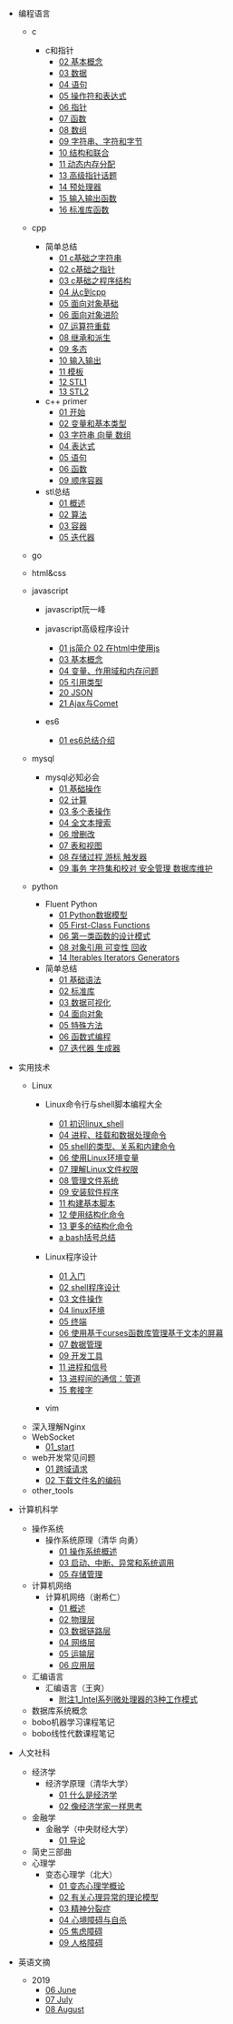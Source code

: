 - 编程语言
  - c
    - c和指针
      - [02 基本概念](编程语言/c/c和指针/02_基本概念.md)
      - [03 数据](编程语言/c/c和指针/03_数据.md)
      - [04 语句](编程语言/c/c和指针/04_语句.md)
      - [05 操作符和表达式](编程语言/c/c和指针/05_操作符和表达式.md)
      - [06 指针](编程语言/c/c和指针/06_指针.md)
      - [07 函数](编程语言/c/c和指针/07_函数.md)
      - [08 数组](编程语言/c/c和指针/08_数组.md)
      - [09 字符串、字符和字节](编程语言/c/c和指针/09_字符串_字符和字节.md)
      - [10 结构和联合](编程语言/c/c和指针/10_结构和联合.md)
      - [11 动态内存分配](编程语言/c/c和指针/11_动态内存分配.md)
      - [13 高级指针话题](编程语言/c/c和指针/13_高级指针话题.md)
      - [14 预处理器](编程语言/c/c和指针/14_预处理器.md)
      - [15 输入输出函数](编程语言/c/c和指针/15_输入输出函数.md)
      - [16 标准库函数](编程语言/c/c和指针/16_标准库函数.md)
  - cpp
    - 简单总结
      - [01 c基础之字符串](编程语言/cpp/简单总结/01_c基础之字符串.md)
      - [02 c基础之指针](编程语言/cpp/简单总结/02_c基础之指针.md)
      - [03 c基础之程序结构](编程语言/cpp/简单总结/03_c基础之程序结构.md)
      - [04 从c到cpp](编程语言/cpp/简单总结/04_从c到cpp.md)
      - [05 面向对象基础](编程语言/cpp/简单总结/05_面向对象基础.md)
      - [06 面向对象进阶](编程语言/cpp/简单总结/06_面向对象进阶.md)
      - [07 运算符重载](编程语言/cpp/简单总结/07_运算符重载.md)
      - [08 继承和派生](编程语言/cpp/简单总结/08_继承和派生.md)
      - [09 多态](编程语言/cpp/简单总结/09_多态.md)
      - [10 输入输出](编程语言/cpp/简单总结/10_输入输出.md)
      - [11 模板](编程语言/cpp/简单总结/11_模板.md)
      - [12 STL1](编程语言/cpp/简单总结/12_STL1.md)
      - [13 STL2](编程语言/cpp/简单总结/13_STL2.md)
    - c++ primer
      - [01 开始](编程语言/cpp/c++primer/01_开始.md)
      - [02 变量和基本类型](编程语言/cpp/c++primer/02_变量和基本类型.md)
      - [03 字符串 向量 数组](编程语言/cpp/c++primer/03_字符串_向量_数组.md)
      - [04 表达式](编程语言/cpp/c++primer/04_表达式.md)
      - [05 语句](编程语言/cpp/c++primer/05_语句.md)
      - [06 函数](编程语言/cpp/c++primer/06_函数.md)
      - [09 顺序容器](编程语言/cpp/c++primer/09_顺序容器.md)
    - stl总结
      - [01 概述](编程语言/cpp/stl总结/01_概述.md)
      - [02 算法](编程语言/cpp/stl总结/02_算法.md)
      - [03 容器](编程语言/cpp/stl总结/03_容器.md)
      - [05 迭代器](编程语言/cpp/stl总结/05_迭代器.md)
  - go
  - html&css
  - javascript
    - javascript阮一峰

    - javascript高级程序设计
      - [01 js简介 02 在html中使用js](编程语言/javascript/javascript高级程序设计/01_js简介_02_在html中使用js.md)
      - [03 基本概念](编程语言/javascript/javascript高级程序设计/03_基本概念.md)
      - [04 变量、作用域和内存问题](编程语言/javascript/javascript高级程序设计/04_变量、作用域和内存问题.md)
      - [05 引用类型](编程语言/javascript/javascript高级程序设计/05_引用类型.md)
      - [20 JSON](编程语言/javascript/javascript高级程序设计/20_JSON.md)
      - [21 Ajax与Comet](编程语言/javascript/javascript高级程序设计/21_Ajax与Comet.md)

    - es6
      - [01 es6总结介绍](编程语言/javascript/es6/01_es6总结介绍.md)

  - mysql
    - mysql必知必会
      - [01 基础操作](编程语言/mysql/mysql必知必会/01_基础操作.md)
      - [02 计算](编程语言/mysql/mysql必知必会/02_计算.md)
      - [03 多个表操作](编程语言/mysql/mysql必知必会/03_多个表操作.md)
      - [04 全文本搜索](编程语言/mysql/mysql必知必会/04_全文本搜索.md)
      - [06 增删改](编程语言/mysql/mysql必知必会/06_增删改.md)
      - [07 表和视图](编程语言/mysql/mysql必知必会/07_表和视图.md)
      - [08 存储过程 游标 触发器](编程语言/mysql/mysql必知必会/08_存储过程_游标_触发器.md)
      - [09 事务 字符集和校对 安全管理 数据库维护](编程语言/mysql/mysql必知必会/09_事务_字符集和校对_安全管理_数据库维护.md)
  - python
    - Fluent Python
      - [01 Python数据模型](编程语言/python/Fluent_Python/01_Python数据模型.md)
      - [05 First-Class Functions](编程语言/python/Fluent_Python/05_First-Class_Functions.md)
      - [06 第一类函数的设计模式](编程语言/python/Fluent_Python/06_第一类函数的设计模式.md)
      - [08 对象引用 可变性 回收](编程语言/python/Fluent_Python/08_对象引用_可变性_回收.md)
      - [14 Iterables Iterators Generators](编程语言/python/Fluent_Python/14_Iterables_Iterators_Generators.md)
    - 简单总结
      - [01 基础语法](编程语言/python/简单总结/01_基础语法.md)
      - [02 标准库](编程语言/python/简单总结/02_标准库.md)
      - [03 数据可视化](编程语言/python/简单总结/03_数据可视化.md)
      - [04 面向对象](编程语言/python/简单总结/04_面向对象.md)
      - [05 特殊方法](编程语言/python/简单总结/05_特殊方法.md)
      - [06 函数式编程](编程语言/python/简单总结/06_函数式编程.md)
      - [07 迭代器 生成器](编程语言/python/简单总结/07_迭代器_生成器.md)

- 实用技术
  - Linux
    - Linux命令行与shell脚本编程大全
      - [01 初识linux_shell](实用技术/Linux/Linux命令行与shell脚本编程大全/01_初识linux_shell.md)
      - [04 进程、挂载和数据处理命令](实用技术/Linux/Linux命令行与shell脚本编程大全/04_进程、挂载和数据处理命令.md)
      - [05 shell的类型、关系和内建命令](实用技术/Linux/Linux命令行与shell脚本编程大全/05_shell的类型、关系和内建命令.md)
      - [06 使用Linux环境变量](实用技术/Linux/Linux命令行与shell脚本编程大全/06_使用Linux环境变量.md)
      - [07 理解Linux文件权限](实用技术/Linux/Linux命令行与shell脚本编程大全/07_理解Linux文件权限.md)
      - [08 管理文件系统](实用技术/Linux/Linux命令行与shell脚本编程大全/08_管理文件系统.md)
      - [09 安装软件程序](实用技术/Linux/Linux命令行与shell脚本编程大全/09_安装软件程序.md)
      - [11 构建基本脚本](实用技术/Linux/Linux命令行与shell脚本编程大全/11_构建基本脚本.md)
      - [12 使用结构化命令](实用技术/Linux/Linux命令行与shell脚本编程大全/12_使用结构化命令.md)
      - [13 更多的结构化命令](实用技术/Linux/Linux命令行与shell脚本编程大全/13_更多的结构化命令.md)
      - [a bash括号总结](实用技术/Linux/Linux命令行与shell脚本编程大全/a_bash括号总结.md)

    - Linux程序设计
      - [01 入门](实用技术/Linux/Linux程序设计/01_入门.md)
      - [02 shell程序设计](实用技术/Linux/Linux程序设计/02_shell程序设计.md)
      - [03 文件操作](实用技术/Linux/Linux程序设计/03_文件操作.md)
      - [04 linux环境](实用技术/Linux/Linux程序设计/04_linux环境.md)
      - [05 终端](实用技术/Linux/Linux程序设计/05_终端.md)
      - [06 使用基于curses函数库管理基于文本的屏幕](实用技术/Linux/Linux程序设计/06_使用基于curses函数库管理基于文本的屏幕.md)
      - [07 数据管理](实用技术/Linux/Linux程序设计/07_数据管理.md)
      - [09 开发工具](实用技术/Linux/Linux程序设计/09_开发工具.md)
      - [11 进程和信号](实用技术/Linux/Linux程序设计/11_进程和信号.md)
      - [13 进程间的通信：管道](实用技术/Linux/Linux程序设计/13_进程间的通信：管道.md)
      - [15 套接字](实用技术/Linux/Linux程序设计/15_套接字.md)
    - vim
  - 深入理解Nginx
  - WebSocket
    - [01_start](实用技术/WebSocket/01_start.md)
  - web开发常见问题
    - [01 跨域请求](实用技术/web开发常见问题/01_跨域请求.md)
    - [02 下载文件名的编码](实用技术/web开发常见问题/02_下载文件名的编码.md)
  - other_tools

- 计算机科学
  - 操作系统
    - 操作系统原理（清华 向勇）
      - [01 操作系统概述](计算机科学/操作系统/操作系统原理（清华-向勇）/01_操作系统概述.md)
      - [03 启动、中断、异常和系统调用](计算机科学/操作系统/操作系统原理（清华-向勇）/03_启动、中断、异常和系统调用.md)
      - [05 存储管理](计算机科学/操作系统/操作系统原理（清华-向勇）/05_存储管理.md)
  - 计算机网络
    - 计算机网络（谢希仁）
      - [01 概述](计算机科学/计算机网络/计算机网络（谢希仁）/01_概述.md)
      - [02 物理层](计算机科学/计算机网络/计算机网络（谢希仁）/02_物理层.md)
      - [03 数据链路层](计算机科学/计算机网络/计算机网络（谢希仁）/03_数据链路层.md)
      - [04 网络层](计算机科学/计算机网络/计算机网络（谢希仁）/04_网络层.md)
      - [05 运输层](计算机科学/计算机网络/计算机网络（谢希仁）/05_运输层.md)
      - [06 应用层](计算机科学/计算机网络/计算机网络（谢希仁）/06_应用层.md)
  - 汇编语言
    - 汇编语言（王爽）
      - [附注1_Intel系列微处理器的3种工作模式](计算机科学/汇编语言/汇编语言（王爽）/附注1_Intel系列微处理器的3种工作模式.md)
  - 数据库系统概念
  - bobo机器学习课程笔记
  - bobo线性代数课程笔记

- 人文社科
  - 经济学
    - 经济学原理（清华大学）
      - [01 什么是经济学](人文社科/经济学/经济学原理（清华大学）/01_什么是经济学.md)
      - [02 像经济学家一样思考](人文社科/经济学/经济学原理（清华大学）/02_像经济学家一样思考.md)
  - 金融学
    - 金融学（中央财经大学）
      - [01 导论](人文社科/金融学/金融学（中央财经大学）/01_导论.md)
  - 简史三部曲
  - 心理学
    - 变态心理学（北大）
      - [01 变态心理学概论](人文社科/心理学/变态心理学（北大）/01_变态心理学概论.md)
      - [02 有关心理异常的理论模型](人文社科/心理学/变态心理学（北大）/02_有关心理异常的理论模型.md)
      - [03 精神分裂症](人文社科/心理学/变态心理学（北大）/03_精神分裂症.md)
      - [04 心境障碍与自杀](人文社科/心理学/变态心理学（北大）/04_心境障碍与自杀.md)
      - [05 焦虑障碍](人文社科/心理学/变态心理学（北大）/05_焦虑障碍.md)
      - [09 人格障碍](人文社科/心理学/变态心理学（北大）/09_人格障碍.md)

- 英语文摘
  - 2019
    - [06 June](英语文摘/2019/06_June.md)
    - [07 July](英语文摘/2019/07_July.md)
    - [08 August](英语文摘/2019/08_August.md)
